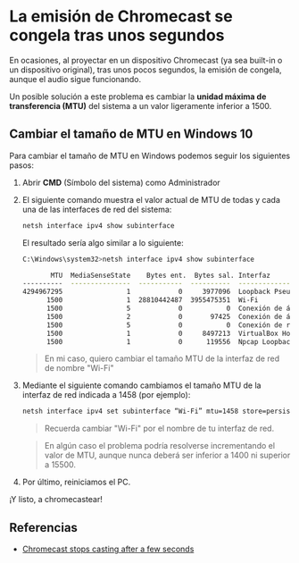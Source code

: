 # La emisión de Chromecast se congela tras unos segundos

En ocasiones, al proyectar en un dispositivo Chromecast (ya sea built-in o un dispositivo original), tras unos pocos segundos, la emisión de congela, aunque el audio sigue funcionando.

Un posible solución a este problema es cambiar la **unidad máxima de transferencia (MTU)** del sistema a un valor ligeramente inferior a 1500.

## Cambiar el tamaño de MTU en Windows 10

Para cambiar el tamaño de MTU en Windows podemos seguir los siguientes pasos:

1. Abrir **CMD** (Símbolo del sistema) como Administrador

2. El siguiente comando muestra el valor actual de MTU de todas y cada una de las interfaces de red del sistema:

   ```bash
   netsh interface ipv4 show subinterface
   ```

   El resultado sería algo similar a lo siguiente:

   ```bash
   C:\Windows\system32>netsh interface ipv4 show subinterface
   
          MTU  MediaSenseState    Bytes ent.  Bytes sal. Interfaz
   ----------  ---------------  -----------  ----------  -------------
   4294967295                1            0     3977096  Loopback Pseudo-Interface 1
         1500                1  28810442487  3955475351  Wi-Fi
         1500                5            0           0  Conexión de área local* 1
         1500                2            0       97425  Conexión de área local* 10
         1500                5            0           0  Conexión de red Bluetooth
         1500                1            0     8497213  VirtualBox Host-Only Network
         1500                1            0      119556  Npcap Loopback Adapter
   ```

   > En mi caso, quiero cambiar el tamaño MTU de la interfaz de red de nombre "Wi-Fi"

3. Mediante el siguiente comando cambiamos el tamaño MTU de la interfaz de red indicada a 1458 (por ejemplo):

   ```bash
   netsh interface ipv4 set subinterface “Wi-Fi” mtu=1458 store=persistent
   ```

   > Recuerda cambiar "Wi-Fi" por el nombre de tu interfaz de red.

   > En algún caso el problema podría resolverse incrementando el valor de MTU, aunque nunca deberá ser inferior a 1400 ni superior a 15500.

4. Por último, reiniciamos el PC.

¡Y listo, a chromecastear!

## Referencias

- [Chromecast stops casting after a few seconds](https://cybermaterial.com/chromecast-stops-casting-after-a-few-seconds/)